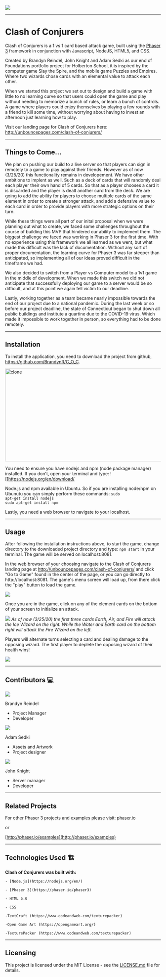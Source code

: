 ![](https://i.imgur.com/v8JkaeP.png)

---

# Clash of Conjurers

Clash of Conjurers is a 1 vs 1 card based attack game, built using the [Phaser 3](https://phaser.io/) framework in conjunction with Javascript, NodeJS, HTML5, and CSS.

Created by Brandyn Reindel, John Knight and Adam Sedki as our end of Foundations portfolio project for Holberton School, it is inspired by the computer game Slay the Spire, and the mobile game Puzzles and Empires. Where two wizards chose cards with an elemental value to attack each other.

When we started this project we set out to design and build a game with little to no learning curve so that users could open the game and play without needing to memorize a bunch of rules, or learn a bunch of controls. A game where players could enjoy themselves by playing a few rounds with a friend to kill some time, without worrying about having to invest an afternoon just learning how to play.

Visit our landing page for Clash of Conjurers here: http://unbouncepages.com/clash-of-conjurers/

---

## Things to Come...
We plan on pushing our build to a live server so that players can sign in remotely to a game to play against their friends. However as of now (3/25/20) this functionality remains in developement. We have other ambitions to implent as well. Such as a deck of cards that will randomly deal each player their own hand of 5 cards. So that as a player chooses a card it is discarded and the player is dealt another card from the deck. We are going to add the ability for players to choose multiple cards of the same element in order to create a stronger attack, and add a defensive value to each card in order to provide players with more strategic options on their turn.

While these things were all part of our inital proposal when we were planning out what to create, we faced some challenges throughout the course of building this MVP that hindered our ability to implement them. The biggest challenge we faced was working in Phaser 3 for the first time. With no experience using this framework we all learned as we went, but what made this difficult was the lack of documentation. Without any sort of proper documentation, the learning curve for Phaser 3 was far steeper than anticipated, so implementing all of our ideas proved difficult in the timeframe we had. 

We also decided to switch from a Player vs Computer model to a 1v1 game in the middle of development. When we made this switch we did not anticipate that successfully deploying our game to a server would be so difficult, and at this point we again fell victim to our deadline.

Lastly, working together as a team became nearly impossible towards the end of our project due to a national pandemic. During the last week or so before our project deadline, the state of Connecticut began to shut down all public buildings and institute a quartine due to the COVID-19 virus. Which made it impossible to work together in person, so everything had to be done remotely.

---

## Installation

To install the application, you need to download the project from github, https://github.com/BrandynR/C_O_C.

<img src="https://i.imgur.com/ItP83lL.png" alt="clone" width="550" height="300"/>

You need to ensure you have nodejs and npm (node package manager) installed. If you don't, open your terminal and type:
![]https://nodejs.org/en/download/

Node.js and npm available in Ubuntu. So if you are installing node/npm on Ubunutu you can simply perform these commands:
<code>sudo apt-get install nodejs</code>  
<code>sudo apt-get install npm</code>

Lastly, you need a web browser to navigate to your localhost.

---

## Usage
After following the installation instructions above, to start the game, change directory to the downloaded project directory and type: <code>npm start</code> in your terminal. The game will be served on localhost:8081.

In the web browser of your choosing navigate to the Clash of Conjurers landing page at http://unbouncepages.com/clash-of-conjurers/ and click "Go to Game" found in the center of the page, or you can go directly to http://localhost:8081. The game's menu screen will load up, from there click the "play" button to load the game.

![](https://i.imgur.com/taGmBaU.jpg)


Once you are in the game, click on any of the element cards on the bottom of your screen to initialize an attack.

![](https://i.imgur.com/nDxhJux.jpg)
*As of now (3/25/20) the first three cards Earth, Air, and Fire will attack the Ice Wizard on the right. While the Water and Earth card on the bottom right will attack the Fire Wizard on the left.*

Players will alternate turns selecting a card and dealing damage to the opposing wizard. The first player to deplete the opposing wizard of their health wins!

![](https://i.imgur.com/nwYrtgV.jpg)



---

## Contributors :computer:
![](https://i.imgur.com/Unn435I.png)

Brandyn Reindel 
* Project Manager
* Developer 


![](https://i.imgur.com/ZR3KhGu.png)

Adam Sedki 
* Assets and Artwork
* Project designer


![](https://i.imgur.com/EL6fuOG.png)

John Knight
* Server manager 
* Developer


---

## Related Projects
For other Phaser 3 projects and examples please visit:
[phaser.io](https://phaser.io)

or

[http://phaser.io/examples](http://phaser.io/examples)


---

## Technologies Used :building_construction:

<b>Clash of Conjurers was built with:</b>

    - [Node.js](https://nodejs.org/en/)
    
    - [Phaser 3](https://phaser.io/phaser3)
    
    - HTML 5.0
    
    - CSS
    
    -TextCraft (https://www.codeandweb.com/texturepacker)
    
    -Open Game Art (https://opengameart.org/)
    
    -TexturePacker (https://www.codeandweb.com/texturepacker)


---

## Licensing
This project is licensed under the MIT License - see the [LICENSE.md](https://github.com/digitsensitive/phaser3-typescript/blob/master/LICENSE) file for details.

